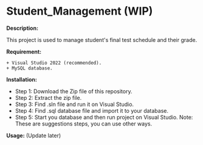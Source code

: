 # Student_Management (WIP)

**Description:**

This project is used to manage student's final test schedule and their grade. 

**Requirement:**

    + Visual Studio 2022 (recommended).
    + MySQL database.

**Installation:**

* Step 1: Download the Zip file of this repository.
* Step 2: Extract the zip file.
* Step 3: Find .sln file and run it on Visual Studio.
* Step 4: Find .sql database file and import it to your database.
* Step 5: Start you database and then run project on Visual Studio.
Note: These are suggestions steps, you can use other ways.

**Usage:**
            (Update later)



